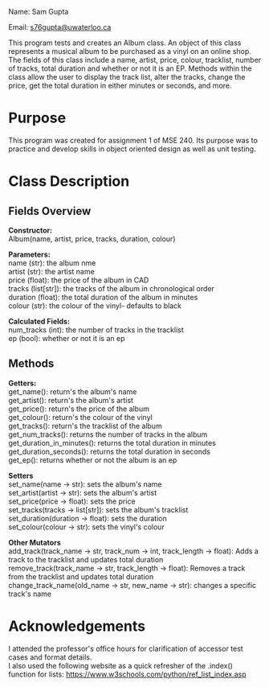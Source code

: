 Name: Sam Gupta 

Email: s76gupta@uwaterloo.ca

This program tests and creates an Album class. An object of this class represents a musical album to be purchased as a vinyl on an online shop. The fields of this class include a name, artist, price, colour, tracklist, number of tracks, total duration and whether or not it is an EP. Methods within the class allow the user to display the track list, alter the tracks, change the price, get the total duration in either minutes or seconds, and more. 

# Purpose
This program was created for assignment 1 of MSE 240. Its purpose was to practice and develop skills in object oriented design as well as unit testing.

# Class Description

## Fields Overview
**Constructor:**    
Album(name, artist, price, tracks, duration, colour)

**Parameters:**    
name (str): the album nme     
artist (str): the artist name   
price (float): the price of the album in CAD    
tracks (list[str]): the tracks of the album in      chronological order    
duration (float): the total duration of the album in minutes   
colour (str): the colour of the vinyl- defaults to black

**Calculated Fields:**  
num_tracks (int): the number of tracks in the tracklist    
ep (bool): whether or not it is an ep

## Methods
**Getters:**      
get_name(): return's the album's name     
get_artist(): return's the album's artist     
get_price(): return's the price of the album    
get_colour(): return's the colour of the vinyl    
get_tracks(): return's the tracklist of the album    
get_num_tracks(): returns the number of tracks in the album    
get_duration_in_minutes(): returns the total duration in minutes     
get_duration_seconds(): returns the total duration in seconds    
get_ep(): returns whether or not the album is an ep   

**Setters**       
set_name(name -> str): sets the album's name    
set_artist(artist -> str): sets the album's artist   
set_price(price -> float): sets the price   
set_tracks(tracks -> list[str]): sets the album's tracklist    
set_duration(duration -> float): sets the duration    
set_colour(colour -> str): sets the vinyl's colour   

**Other Mutators**    
add_track(track_name -> str, track_num -> int, track_length -> float): Adds a track to the tracklist and updates total duration      
remove_track(track_name -> str, track_length -> float): Removes a track from the tracklist and updates total duration     
change_track_name(old_name -> str, new_name -> str): changes a specific track's name

# Acknowledgements

I attended the professor's office hours for clarification of accessor test cases and format details.     
I also used the following website as a quick refresher of the .index() function for lists: https://www.w3schools.com/python/ref_list_index.asp 
